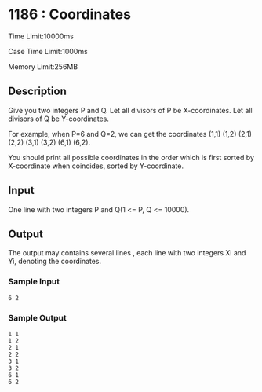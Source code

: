 # 1186 : Coordinates

Time Limit:10000ms

Case Time Limit:1000ms

Memory Limit:256MB

## Description

Give you two integers P and Q. Let all divisors of P be X-coordinates. Let all divisors of Q be Y-coordinates.

For example, when P=6 and Q=2, we can get the coordinates (1,1) (1,2) (2,1) (2,2) (3,1) (3,2) (6,1) (6,2).

You should print all possible coordinates in the order which is first sorted by X-coordinate when coincides, sorted by Y-coordinate.

## Input

One line with two integers P and Q(1 <= P, Q <= 10000).

## Output

The output may contains several lines , each line with two integers Xi and Yi, denoting the coordinates.

### Sample Input

```
6 2
```

### Sample Output

```
1 1
1 2
2 1
2 2
3 1
3 2
6 1
6 2
```